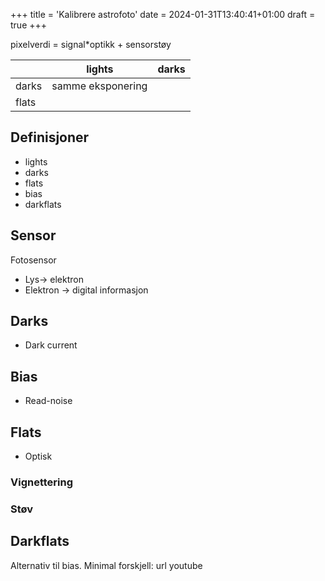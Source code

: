 +++
title = 'Kalibrere astrofoto'
date = 2024-01-31T13:40:41+01:00
draft = true
+++

pixelverdi = signal*optikk + sensorstøy

|       | lights            | darks |
|-------|-------------------|-------|
| darks | samme eksponering |       |
| flats |                   |       |
## Definisjoner
- lights
- darks
- flats
- bias
- darkflats

## Sensor
Fotosensor
- Lys-> elektron
- Elektron -> digital informasjon
## Darks
- Dark current
## Bias
- Read-noise
## Flats
- Optisk
### Vignettering
### Støv
## Darkflats
Alternativ til bias. Minimal forskjell: url youtube
